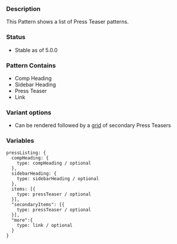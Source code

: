 ### Description
This Pattern shows a list of Press Teaser patterns.

### Status
* Stable as of 5.0.0

### Pattern Contains
* Comp Heading
* Sidebar Heading
* Press Teaser
* Link

### Variant options
* Can be rendered followed by a [grid](./?p=organisms-press-listing-as-grid) of secondary Press Teasers

### Variables
~~~
pressListing: {
  compHeading: {
    type: compHeading / optional
  },
  sidebarHeading: {
    type: sidebarHeading / optional
  },
  items: [{
    type: pressTeaser / optional
  }],
  "secondaryItems": [{
    type: pressTeaser / optional
  }],
  "more":{
    type: link / optional
  }
}
~~~
